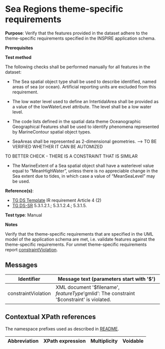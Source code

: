 # Sea Regions theme-specific requirements

**Purpose**: Verify that the features provided in the dataset adhere to the theme-specific requirements specified in the INSPIRE application schema.

**Prerequisites**

**Test method**

The following checks shall be performed manually for all features in the dataset:

* The Sea spatial object type shall be used to describe identified, named areas of sea (or ocean). Artificial reporting units are excluded from this requirement.

* The low water level used to define an IntertidalArea shall be provided as a value of the lowWaterLevel attribute. The level shall be a low water level.

* The code lists defined in the spatial data theme Oceanographic Geographical Features shall be used to identify phenomena represented by MarineContour spatial object types.

* SeaAreas shall be represented as 2-dimensional geometries. --> TO BE VERIFIED WHETHER IT CAN BE AUTOMIZED

TO BETTER CHECK - THERE IS A CONSTRAINT THAT IS SIMILAR
* The MarineExtent of a Sea spatial object shall have a waterlevel value equal to “MeanHighWater”, unless there is no appreciable change in the Sea extent due to tides, in which case a value of “MeanSeaLevel” may be used.


**Reference(s)**: 

* [TG DS Template](./README.md#ref_TG_DS_tmpl) IR requirement Article 4 (2)
* [TG DS-SR](./README.md#ref_TG_DS_SR) 5.3.1.2.1.; 5.3.1.2.4.; 5.3.1.5.

**Test type**: Manual

**Notes** 

Verify that the theme-specific requirements that are specified in the UML model of the application schema are met, i.e. validate features against the theme-specific requirements. For unmet theme-specific requirements report [constraintViolation](#constraintViolation).

## Messages

Identifier  |  Message text (parameters start with '$')
---------------------------------------------------------- | -------------------------------------------------------------------------
constraintViolation <a name="constraintViolation"/>  |  XML document '$filename', $featureType '$gmlid': The constraint '$constraint' is violated.

## Contextual XPath references

The namespace prefixes used as described in [README](./README.md#namespaces).

Abbreviation                                               |  XPath expression				|Multiplicity       |Voidable
---------------------------------------------------------- | -------------------------------|-------------------|---------
